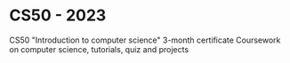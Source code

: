 # CS50 - 2023
 CS50 "Introduction to computer science" 3-month certificate Coursework on computer science, tutorials, quiz and projects
